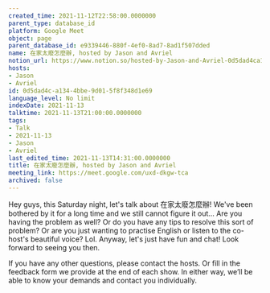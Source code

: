 ```yaml
---
created_time: 2021-11-12T22:58:00.0000000
parent_type: database_id
platform: Google Meet
object: page
parent_database_id: e9339446-880f-4ef0-8ad7-8ad1f507dded
name: 在家太廢怎麼辦, hosted by Jason and Avriel
notion_url: https://www.notion.so/hosted-by-Jason-and-Avriel-0d5dad4ca1344bbe9d015f8f348d1e69
hosts:
- Jason
- Avriel
id: 0d5dad4c-a134-4bbe-9d01-5f8f348d1e69
language_level: No limit
indexDate: 2021-11-13
talktime: 2021-11-13T21:00:00.0000000
tags:
- Talk
- 2021-11-13
- Jason
- Avriel
last_edited_time: 2021-11-13T14:31:00.0000000
title: 在家太廢怎麼辦, hosted by Jason and Avriel
meeting_link: https://meet.google.com/uxd-dkgw-tca
archived: false
---
```





Hey guys, this Saturday night, let's talk about 在家太廢怎麼辦! We've been bothered by it for a long time and we still cannot figure it out... Are you having the problem as well? Or do you have any tips to resolve this sort of problem? Or are you just wanting to practise English or listen to the co-host's beautiful voice? Lol. Anyway, let's just have fun and chat! Look forward to seeing you then. 

If you have any other questions, please contact the hosts. Or fill in the feedback form we provide at the end of each show. In either way, we’ll be able to know your demands and contact you individually.








